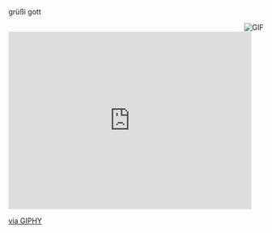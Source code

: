 grüßi gott

  <img align="right" alt="GIF" src="[https://media.giphy.com/media/LmNwrBhejkK9EFP504/giphy.gif](https://media.giphy.com/media/d8WjGORtSEWqc/giphy.gif)" />

<iframe src="https://giphy.com/embed/d8WjGORtSEWqc" width="480" height="350" frameBorder="0" class="giphy-embed" allowFullScreen></iframe><p><a href="https://giphy.com/gifs/burrito-weird-d8WjGORtSEWqc">via GIPHY</a></p>
